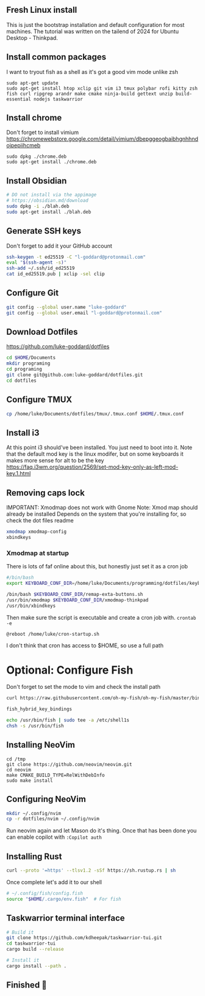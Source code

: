 ## Fresh Linux install

This is just the bootstrap installation and default configuration for most machines. The tutorial was written on the tailend of 2024 for Ubuntu Desktop - Thinkpad.

## Install common packages
I want to tryout fish as a shell as it's got a good vim mode unlike zsh
```
sudo apt-get update
sudo apt-get install htop xclip git vim i3 tmux polybar rofi kitty zsh fish curl ripgrep arandr make cmake ninja-build gettext unzip build-essential nodejs taskwarrior
```
## Install chrome
Don't forget to install vimium
https://chromewebstore.google.com/detail/vimium/dbepggeogbaibhgnhhndojpepiihcmeb
```
sudo dpkg ./chrome.deb
sudo apt-get install ./chrome.deb
```

## Install Obsidian
```bash
# DO not install via the appimage
# https://obsidian.md/download
sudo dpkg -i ./blah.deb
sudo apt-get install ./blah.deb
```

## Generate SSH keys
Don't forget to add it your GitHub account
```bash
ssh-keygen -t ed25519 -C "l-goddard@protonmail.com"
eval "$(ssh-agent -s)"
ssh-add ~/.ssh/id_ed25519
cat id_ed25519.pub | xclip -sel clip
```

## Configure Git
```bash
git config --global user.name "luke-goddard"
git config --global user.email "l-goddard@protonmail.com"
```
## Download Dotfiles
https://github.com/luke-goddard/dotfiles
```bash
cd $HOME/Documents
mkdir programing
cd programing
git clone git@github.com:luke-goddard/dotfiles.git
cd dotfiles
```
## Configure TMUX
```bash
cp /home/luke/Documents/dotfiles/tmux/.tmux.conf $HOME/.tmux.conf
```
## Install i3
At this point i3 should've been installed. You just need to boot into it.
Note that the default mod key is the linux modifer, but on some keyboards it makes more sense for alt to be the key
https://faq.i3wm.org/question/2569/set-mod-key-only-as-left-mod-key.1.html

## Removing caps lock
IMPORTANT: Xmodmap does not work with Gnome
Note: Xmod map should already be installed
Depends on the system that you're installing for, so check the dot files readme
```bash
xmodmap xmodmap-config
xbindkeys
```

### Xmodmap at startup
There is lots of faf online about this, but honestly just set it as a cron job
```bash
#/bin/bash
export KEYBOARD_CONF_DIR=/home/luke/Documents/programming/dotfiles/keyboard/thinkpad

/bin/bash $KEYBOARD_CONF_DIR/remap-exta-buttons.sh
/usr/bin/xmodmap $KEYBOARD_CONF_DIR/xmodmap-thinkpad
/usr/bin/xbindkeys
```
Then make sure the script is executable and create a cron job with. `crontab -e`

```cron
@reboot /home/luke/cron-startup.sh
```
I don't think that cron has access to $HOME, so use a full path
# Optional: Configure Fish
Don't forget to set the mode to vim and check the install path

```bash
curl https://raw.githubusercontent.com/oh-my-fish/oh-my-fish/master/bin/install | fish

fish_hybrid_key_bindings

echo /usr/bin/fish | sudo tee -a /etc/shell1s
chsh -s /usr/bin/fish
```
## Installing NeoVim
```
cd /tmp
git clone https://github.com/neovim/neovim.git
cd neovim
make CMAKE_BUILD_TYPE=RelWithDebInfo
sudo make install
```

## Configuring NeoVim
```bash
mkdir ~/.config/nvim
cp -r dotfiles/nvim ~/.config/nvim
```

Run neovim again and let Mason do it's thing. Once that has been done you can enable copilot with
`:Copilot auth`

## Installing Rust

```bash
curl --proto '=https' --tlsv1.2 -sSf https://sh.rustup.rs | sh
```
Once complete let's add it to our shell

```bash
# ~/.config/fish/config.fish
source "$HOME/.cargo/env.fish"  # For fish
```

## Taskwarrior terminal interface

```bash
# Build it
git clone https://github.com/kdheepak/taskwarrior-tui.git
cd taskwarrior-tui
cargo build --release

# Install it
cargo install --path .
```

## Finished 🎊
